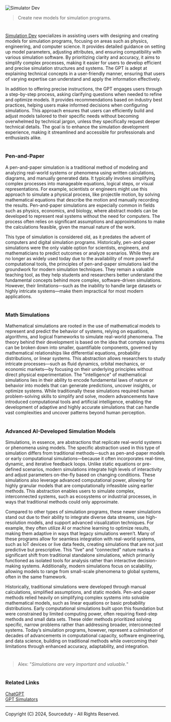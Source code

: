 ![Simulator Dev](https://github.com/user-attachments/assets/9d269663-3c65-417f-b1d7-0830bc215178)

> Create new models for simulation programs.
#

[Simulation Dev](https://chatgpt.com/g/g-BfdNx7gIp-simulation-dev) specializes in assisting users with designing and creating models for simulation programs, focusing on areas such as physics, engineering, and computer science. It provides detailed guidance on setting up model parameters, adjusting attributes, and ensuring compatibility with various simulation software. By prioritizing clarity and accuracy, it aims to simplify complex processes, making it easier for users to develop efficient and precise simulation structures and systems. The GPT is adept at explaining technical concepts in a user-friendly manner, ensuring that users of varying expertise can understand and apply the information effectively.

In addition to offering precise instructions, the GPT engages users through a step-by-step process, asking clarifying questions when needed to refine and optimize models. It provides recommendations based on industry best practices, helping users make informed decisions when configuring simulations. This approach ensures that users can efficiently build and adjust models tailored to their specific needs without becoming overwhelmed by technical jargon, unless they specifically request deeper technical details. The goal is to enhance the simulation development experience, making it streamlined and accessible for professionals and enthusiasts alike.

#
### Pen-and-Paper

A pen-and-paper simulation is a traditional method of modeling and analyzing real-world systems or phenomena using written calculations, diagrams, and manually generated data. It typically involves simplifying complex processes into manageable equations, logical steps, or visual representations. For example, scientists or engineers might use this approach to simulate a physical process, like projectile motion, by solving mathematical equations that describe the motion and manually recording the results. Pen-and-paper simulations are especially common in fields such as physics, economics, and biology, where abstract models can be developed to represent real systems without the need for computers. The process often relies on significant assumptions and approximations to make the calculations feasible, given the manual nature of the work.

This type of simulation is considered old, as it predates the advent of computers and digital simulation programs. Historically, pen-and-paper simulations were the only viable option for scientists, engineers, and mathematicians to predict outcomes or analyze scenarios. While they are no longer as widely used today due to the availability of more powerful computational tools, the principles of pen-and-paper simulations laid the groundwork for modern simulation techniques. They remain a valuable teaching tool, as they help students and researchers better understand the fundamental concepts behind more complex, software-driven simulations. However, their limitations—such as the inability to handle large datasets or highly intricate systems—make them impractical for most modern applications.

#
### Math Simulations

Mathematical simulations are rooted in the use of mathematical models to represent and predict the behavior of systems, relying on equations, algorithms, and logical frameworks to simulate real-world phenomena. The theory behind their development is based on the idea that complex systems can be broken down into smaller, quantifiable components, governed by mathematical relationships like differential equations, probability distributions, or linear systems. This abstraction allows researchers to study intricate processes—such as fluid dynamics, orbital mechanics, or economic markets—by focusing on their underlying principles without direct physical experimentation. The "intelligence" of mathematical simulations lies in their ability to encode fundamental laws of nature or behavior into models that can generate predictions, uncover insights, or optimize systems. While traditionally these simulations required human problem-solving skills to simplify and solve, modern advancements have introduced computational tools and artificial intelligence, enabling the development of adaptive and highly accurate simulations that can handle vast complexities and uncover patterns beyond human perception.

#
### Advanced AI-Developed Simulation Models

Simulations, in essence, are abstractions that replicate real-world systems or phenomena using models. The specific abstraction used in this type of simulation differs from traditional methods—such as pen-and-paper models or early computational simulations—because it often incorporates real-time, dynamic, and iterative feedback loops. Unlike static equations or pre-defined scenarios, modern simulations integrate high levels of interactivity and adjust parameters on-the-fly based on changing conditions. These simulations also leverage advanced computational power, allowing for highly granular models that are computationally infeasible using earlier methods. This abstraction enables users to simulate complex, interconnected systems, such as ecosystems or industrial processes, in ways that traditional methods could only approximate.

Compared to other types of simulation programs, these newer simulations stand out due to their ability to integrate diverse data streams, use high-resolution models, and support advanced visualization techniques. For example, they often utilize AI or machine learning to optimize results, making them adaptive in ways that legacy simulations weren’t. Many of these programs allow for seamless integration with real-world systems, such as IoT devices or live data feeds, creating simulations that are not just predictive but prescriptive. This "live" and "connected" nature marks a significant shift from traditional standalone simulations, which primarily functioned as isolated tools for analysis rather than interactive decision-making systems. Additionally, modern simulations focus on scalability, allowing models to range from small-scale phenomena to global systems, often in the same framework.

Historically, traditional simulations were developed through manual calculations, simplified assumptions, and static models. Pen-and-paper methods relied heavily on simplifying complex systems into solvable mathematical models, such as linear equations or basic probability distributions. Early computational simulations built upon this foundation but were constrained by limited computing power, often requiring fixed-step methods and small data sets. These older methods prioritized solving specific, narrow problems rather than addressing broader, interconnected systems. Today’s simulation programs, however, represent a culmination of decades of advancements in computational capacity, software engineering, and data science, building on traditional methods while overcoming their limitations through enhanced accuracy, adaptability, and integration.

#

> Alex: "*Simulations are very important and valuable.*"

#
### Related Links

[ChatGPT](https://github.com/sourceduty/ChatGPT)
<br>
[GPT Simulators](https://github.com/sourceduty/GPT_Simulators)

***
Copyright (C) 2024, Sourceduty - All Rights Reserved.
